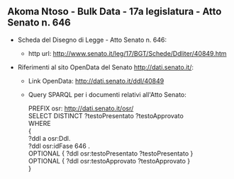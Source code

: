 ## Akoma Ntoso - Bulk Data - 17a legislatura - Atto Senato n. 646 ##

* Scheda del Disegno di Legge - Atto Senato n. 646:
	* http url: http://www.senato.it/leg/17/BGT/Schede/Ddliter/40849.htm

* Riferimenti al sito OpenData del Senato http://dati.senato.it/:
	* Link OpenData: http://dati.senato.it/ddl/40849
	* Query SPARQL per i documenti relativi all'Atto Senato:

        PREFIX osr: <http://dati.senato.it/osr/>  
		SELECT DISTINCT ?testoPresentato ?testoApprovato  
		WHERE  
		{  
		    ?ddl a osr:Ddl.  
		    ?ddl osr:idFase 646 .  
		    OPTIONAL { ?ddl osr:testoPresentato ?testoPresentato }  
		    OPTIONAL { ?ddl osr:testoApprovato ?testoApprovato }  
		}
		
